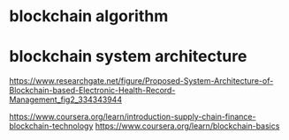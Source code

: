 # blockchain algorithm

# blockchain system architecture

https://www.researchgate.net/figure/Proposed-System-Architecture-of-Blockchain-based-Electronic-Health-Record-Management_fig2_334343944

https://www.coursera.org/learn/introduction-supply-chain-finance-blockchain-technology
https://www.coursera.org/learn/blockchain-basics